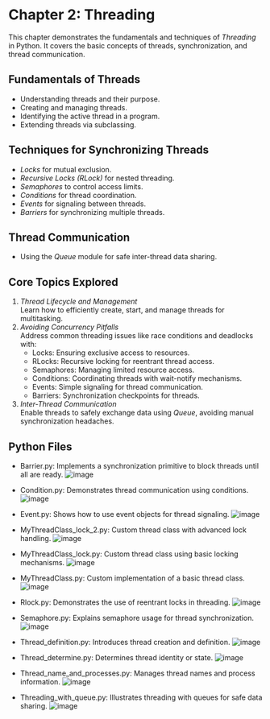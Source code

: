# Chapter 2: Threading

This chapter demonstrates the fundamentals and techniques of *Threading* in Python. It covers the basic concepts of threads, synchronization, and thread communication.

## Fundamentals of Threads
- Understanding threads and their purpose.
- Creating and managing threads.
- Identifying the active thread in a program.
- Extending threads via subclassing.

## Techniques for Synchronizing Threads
- *Locks* for mutual exclusion.
- *Recursive Locks (RLock)* for nested threading.
- *Semaphores* to control access limits.
- *Conditions* for thread coordination.
- *Events* for signaling between threads.
- *Barriers* for synchronizing multiple threads.

## Thread Communication
- Using the *Queue* module for safe inter-thread data sharing.

## Core Topics Explored
1. *Thread Lifecycle and Management*  
   Learn how to efficiently create, start, and manage threads for multitasking.
2. *Avoiding Concurrency Pitfalls*  
   Address common threading issues like race conditions and deadlocks with:
   - Locks: Ensuring exclusive access to resources.
   - RLocks: Recursive locking for reentrant thread access.
   - Semaphores: Managing limited resource access.
   - Conditions: Coordinating threads with wait-notify mechanisms.
   - Events: Simple signaling for thread communication.
   - Barriers: Synchronization checkpoints for threads.
3. *Inter-Thread Communication*  
   Enable threads to safely exchange data using *Queue*, avoiding manual synchronization headaches.

## Python Files
   - Barrier.py: Implements a synchronization primitive to block threads until all are ready.
     ![image](https://github.com/user-attachments/assets/953c23fa-8570-4d64-87d3-3f2097850d37)

   - Condition.py: Demonstrates thread communication using conditions.
     ![image](https://github.com/user-attachments/assets/3fdda4c9-7fff-4a7b-85d0-41263e6349f1)

   - Event.py: Shows how to use event objects for thread signaling.
     ![image](https://github.com/user-attachments/assets/17eef0d5-0ef0-49a1-9691-27548969e394)

   - MyThreadClass_lock_2.py: Custom thread class with advanced lock handling.
      ![image](https://github.com/user-attachments/assets/66facf3a-6c51-4f5d-a828-5b06bb828f59)

   - MyThreadClass_lock.py: Custom thread class using basic locking mechanisms.
     ![image](https://github.com/user-attachments/assets/6ddf8124-19a4-4726-9786-e2b05407e159)

   - MyThreadClass.py: Custom implementation of a basic thread class.
     ![image](https://github.com/user-attachments/assets/7cfdef4f-760b-448a-abd3-19bdc94bea57)

   - Rlock.py: Demonstrates the use of reentrant locks in threading.
     ![image](https://github.com/user-attachments/assets/3af3e2b3-fa6d-41e1-a656-33fab42c2f7c)

   - Semaphore.py: Explains semaphore usage for thread synchronization.
     ![image](https://github.com/user-attachments/assets/c0b92784-084e-4a80-b0ea-7ad53bb5564e)

   - Thread_definition.py: Introduces thread creation and definition.
     ![image](https://github.com/user-attachments/assets/b8bff267-5869-4064-92e5-97da166f2e49)

   - Thread_determine.py: Determines thread identity or state.
     ![image](https://github.com/user-attachments/assets/8233e223-2448-4a0a-a95c-a7bddb1f5782)

   - Thread_name_and_processes.py: Manages thread names and process information.
     ![image](https://github.com/user-attachments/assets/46b79e59-3313-4d78-aac1-986d5d875dd2)

   - Threading_with_queue.py: Illustrates threading with queues for safe data sharing.
     ![image](https://github.com/user-attachments/assets/4cf84068-eb6e-44cd-b7ad-d7df928a340d)
